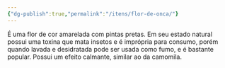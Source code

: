```yaml
---
{"dg-publish":true,"permalink":"/itens/flor-de-onca/"}
---
```


É uma flor de cor amarelada com pintas pretas. Em seu estado natural possui uma toxina que mata insetos e é imprópria para consumo, porém quando lavada e desidratada pode ser usada como fumo, e é bastante popular. Possui um efeito calmante, similar ao da camomila. 